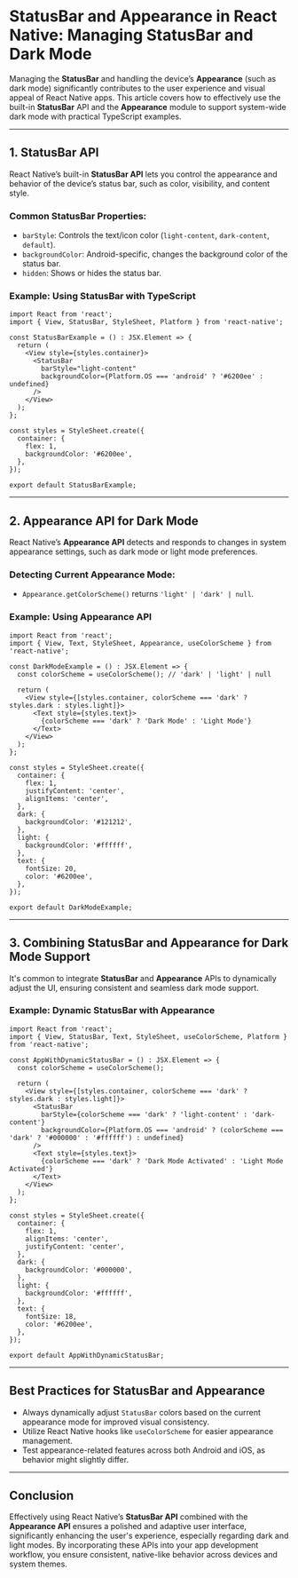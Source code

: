 # StatusBar and Appearance in React Native: Managing StatusBar and Dark Mode

Managing the **StatusBar** and handling the device’s **Appearance** (such as dark mode) significantly contributes to the user experience and visual appeal of React Native apps. This article covers how to effectively use the built-in **StatusBar** API and the **Appearance** module to support system-wide dark mode with practical TypeScript examples.

---

## 1. StatusBar API

React Native’s built-in **StatusBar API** lets you control the appearance and behavior of the device’s status bar, such as color, visibility, and content style.

### Common StatusBar Properties:

- `barStyle`: Controls the text/icon color (`light-content`, `dark-content`, `default`).
- `backgroundColor`: Android-specific, changes the background color of the status bar.
- `hidden`: Shows or hides the status bar.

### Example: Using StatusBar with TypeScript

```
import React from 'react';
import { View, StatusBar, StyleSheet, Platform } from 'react-native';

const StatusBarExample = () : JSX.Element => {
  return (
    <View style={styles.container}>
      <StatusBar
        barStyle="light-content"
        backgroundColor={Platform.OS === 'android' ? '#6200ee' : undefined}
      />
    </View>
  );
};

const styles = StyleSheet.create({
  container: {
    flex: 1,
    backgroundColor: '#6200ee',
  },
});

export default StatusBarExample;
```

---

## 2. Appearance API for Dark Mode

React Native’s **Appearance API** detects and responds to changes in system appearance settings, such as dark mode or light mode preferences.

### Detecting Current Appearance Mode:

- `Appearance.getColorScheme()` returns `'light' | 'dark' | null`.

### Example: Using Appearance API

```
import React from 'react';
import { View, Text, StyleSheet, Appearance, useColorScheme } from 'react-native';

const DarkModeExample = () : JSX.Element => {
  const colorScheme = useColorScheme(); // 'dark' | 'light' | null

  return (
    <View style={[styles.container, colorScheme === 'dark' ? styles.dark : styles.light]}>
      <Text style={styles.text}>
        {colorScheme === 'dark' ? 'Dark Mode' : 'Light Mode'}
      </Text>
    </View>
  );
};

const styles = StyleSheet.create({
  container: {
    flex: 1,
    justifyContent: 'center',
    alignItems: 'center',
  },
  dark: {
    backgroundColor: '#121212',
  },
  light: {
    backgroundColor: '#ffffff',
  },
  text: {
    fontSize: 20,
    color: '#6200ee',
  },
});

export default DarkModeExample;
```

---

## 3. Combining StatusBar and Appearance for Dark Mode Support

It's common to integrate **StatusBar** and **Appearance** APIs to dynamically adjust the UI, ensuring consistent and seamless dark mode support.

### Example: Dynamic StatusBar with Appearance

```
import React from 'react';
import { View, StatusBar, Text, StyleSheet, useColorScheme, Platform } from 'react-native';

const AppWithDynamicStatusBar = () : JSX.Element => {
  const colorScheme = useColorScheme();

  return (
    <View style={[styles.container, colorScheme === 'dark' ? styles.dark : styles.light]}>
      <StatusBar
        barStyle={colorScheme === 'dark' ? 'light-content' : 'dark-content'}
        backgroundColor={Platform.OS === 'android' ? (colorScheme === 'dark' ? '#000000' : '#ffffff') : undefined}
      />
      <Text style={styles.text}>
        {colorScheme === 'dark' ? 'Dark Mode Activated' : 'Light Mode Activated'}
      </Text>
    </View>
  );
};

const styles = StyleSheet.create({
  container: {
    flex: 1,
    alignItems: 'center',
    justifyContent: 'center',
  },
  dark: {
    backgroundColor: '#000000',
  },
  light: {
    backgroundColor: '#ffffff',
  },
  text: {
    fontSize: 18,
    color: '#6200ee',
  },
});

export default AppWithDynamicStatusBar;
```

---

## Best Practices for StatusBar and Appearance

- Always dynamically adjust `StatusBar` colors based on the current appearance mode for improved visual consistency.
- Utilize React Native hooks like `useColorScheme` for easier appearance management.
- Test appearance-related features across both Android and iOS, as behavior might slightly differ.

---

## Conclusion

Effectively using React Native’s **StatusBar API** combined with the **Appearance API** ensures a polished and adaptive user interface, significantly enhancing the user's experience, especially regarding dark and light modes. By incorporating these APIs into your app development workflow, you ensure consistent, native-like behavior across devices and system themes.